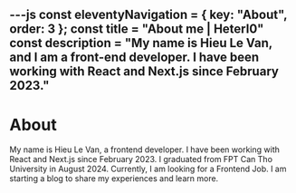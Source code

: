 ---js
const eleventyNavigation = {
	key: "About",
	order: 3
};
const title = "About me | Heterl0"
const description = "My name is Hieu Le Van, and I am a front-end developer. I have been working with React and Next.js since February 2023."
---

# About

My name is Hieu Le Van, a frontend developer. I have been working with React and Next.js since February 2023. I graduated from FPT Can Tho University in August 2024. Currently, I am looking for a Frontend Job. I am starting a blog to share my experiences and learn more.
